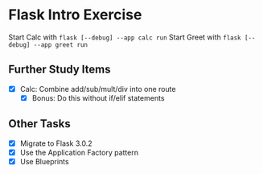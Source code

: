 # Flask Intro Exercise

Start Calc with `flask [--debug] --app calc run`
Start Greet with `flask [--debug] --app greet run`

## Further Study Items

- [x] Calc: Combine add/sub/mult/div into one route
  - [x] Bonus: Do this without if/elif statements

## Other Tasks

- [x] Migrate to Flask 3.0.2
- [x] Use the Application Factory pattern
- [x] Use Blueprints